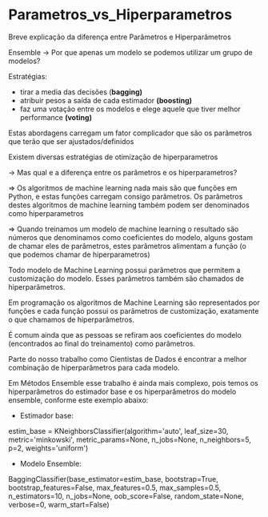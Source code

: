 # Parametros_vs_Hiperparametros
Breve explicação da diferença entre Parâmetros e Hiperparâmetros


Ensemble → Por que apenas um modelo se podemos utilizar um grupo de modelos?

Estratégias:

- tirar a media das decisões (**bagging)**
- atribuir pesos a saída de cada estimador **(boosting)**
- faz uma votação entre os modelos e elege aquele que tiver melhor performance **(voting)**

Estas abordagens carregam um fator complicador que são os parâmetros que terão que ser ajustados/definidos 

Existem diversas estratégias de otimização de hiperparametros 

→ Mas qual e a diferença entre os parâmetros e os hiperparametros?

⇒ Os algoritmos de machine learning nada mais são que funções em Python, e estas funções carregam consigo parâmetros. Os parâmetros destes algoritmos de machine learning também podem ser denominados como hiperparametros

⇒ Quando treinamos um modelo de machine learning o resultado são números que denominamos como coeficientes do modelo, alguns gostam de chamar eles de parâmetros, estes parâmetros alimentam a função (o que podemos chamar de hiperparametros)

Todo modelo de Machine Learning possui parâmetros que permitem a customização do modelo. Esses parâmetros também são chamados de hiperparâmetros.

Em programação os algoritmos de Machine Learning são representados por funções e cada função possui os parâmetros de customização, exatamente o que chamamos de hiperparâmetros.

É comum ainda que as pessoas se refiram aos coeficientes do modelo (encontrados ao final do treinamento) como parâmetros.

Parte do nosso trabalho como Cientistas de Dados é encontrar a melhor combinação de hiperparâmetros para cada modelo.

Em Métodos Ensemble esse trabalho é ainda mais complexo, pois temos os hiperparâmetros do estimador base e os hiperparâmetros do modelo ensemble, conforme este exemplo abaixo:

- Estimador base:

estim_base = KNeighborsClassifier(algorithm='auto', leaf_size=30, metric='minkowski', metric_params=None, n_jobs=None, n_neighbors=5, p=2, weights='uniform')

- Modelo Ensemble:

BaggingClassifier(base_estimator=estim_base, bootstrap=True, bootstrap_features=False, max_features=0.5, max_samples=0.5, n_estimators=10, n_jobs=None, oob_score=False, random_state=None, verbose=0, warm_start=False)
